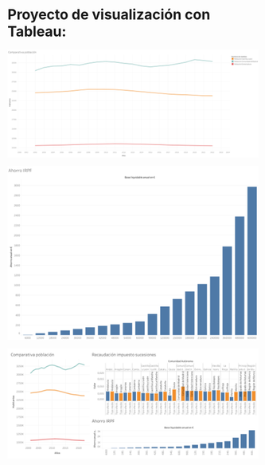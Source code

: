 # Proyecto de visualización con Tableau:
[![Dashboard](https://github.com/illegalvoidundead/Visualization/blob/main/img/Comparativa%20poblacio%CC%81n.png)]([https://public.tableau.com/app/profile/david.ledo/viz/Comparativapoblacin/Comparativapoblacin?publish=yes)

[![Dashboard](https://github.com/illegalvoidundead/Visualization/blob/main/img/Ahorro%20IRPF.png)](https://public.tableau.com/app/profile/david.ledo/viz/AhorroIRPF/AhorroIRPF?publish=yes)


[![Dashboard](https://github.com/illegalvoidundead/Visualization/blob/main/img/Dashboard%201.png)](https://public.tableau.com/app/profile/david.ledo/viz/Proyecto5_16998125834870/Comparativapoblacin?publish=yes)
